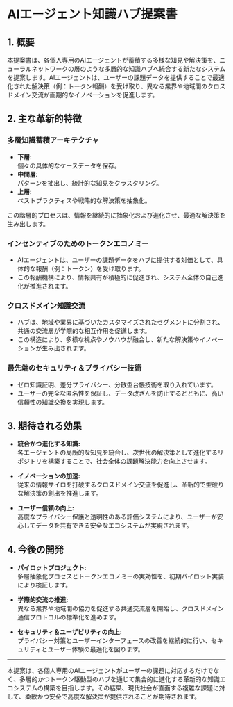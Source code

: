 # AIエージェント知識ハブ提案書

## 1. 概要

本提案書は、各個人専用のAIエージェントが蓄積する多様な知見や解決策を、ニューラルネットワークの層のような多層的な知識ハブへ統合する新たなシステムを提案します。AIエージェントは、ユーザーの課題データを提供することで最適化された解決策（例：トークン報酬）を受け取り、異なる業界や地域間のクロスドメイン交流が画期的なイノベーションを促進します。

## 2. 主な革新的特徴

### 多層知識蓄積アーキテクチャ
- **下層:**  
  個々の具体的なケースデータを保存。
- **中間層:**  
  パターンを抽出し、統計的な知見をクラスタリング。
- **上層:**  
  ベストプラクティスや戦略的な解決策を抽象化。

この階層的プロセスは、情報を継続的に抽象化および進化させ、最適な解決策を生み出します。

### インセンティブのためのトークンエコノミー
- AIエージェントは、ユーザーの課題データをハブに提供する対価として、具体的な報酬（例：トークン）を受け取ります。
- この報酬機構により、情報共有が積極的に促進され、システム全体の自己進化が推進されます。

### クロスドメイン知識交流
- ハブは、地域や業界に基づいたカスタマイズされたセグメントに分割され、共通の交流層が学際的な相互作用を促進します。
- この構造により、多様な視点やノウハウが融合し、新たな解決策やイノベーションが生み出されます。

### 最先端のセキュリティ＆プライバシー技術
- ゼロ知識証明、差分プライバシー、分散型台帳技術を取り入れています。
- ユーザーの完全な匿名性を保証し、データ改ざんを防止するとともに、高い信頼性の知識交換を実現します。

## 3. 期待される効果

- **統合かつ進化する知識:**  
  各エージェントの局所的な知見を統合し、次世代の解決策として進化するリポジトリを構築することで、社会全体の課題解決能力を向上させます。
  
- **イノベーションの加速:**  
  従来の情報サイロを打破するクロスドメイン交流を促進し、革新的で型破りな解決策の創出を推進します。
  
- **ユーザー信頼の向上:**  
  高度なプライバシー保護と透明性のある評価システムにより、ユーザーが安心してデータを共有できる安全なエコシステムが実現されます。

## 4. 今後の開発

- **パイロットプロジェクト:**  
  多層抽象化プロセスとトークンエコノミーの実効性を、初期パイロット実装により検証します。
  
- **学際的交流の推進:**  
  異なる業界や地域間の協力を促進する共通交流層を開始し、クロスドメイン通信プロトコルの標準化を進めます。
  
- **セキュリティ＆ユーザビリティの向上:**  
  プライバシー対策とユーザーインターフェースの改善を継続的に行い、セキュリティとユーザー体験の最適化を図ります。

---

本提案は、各個人専用のAIエージェントがユーザーの課題に対応するだけでなく、多層的かつトークン駆動型のハブを通じて集合的に進化する革新的な知識エコシステムの構築を目指します。その結果、現代社会が直面する複雑な課題に対して、柔軟かつ安全で高度な解決策が提供されることが期待されます。

